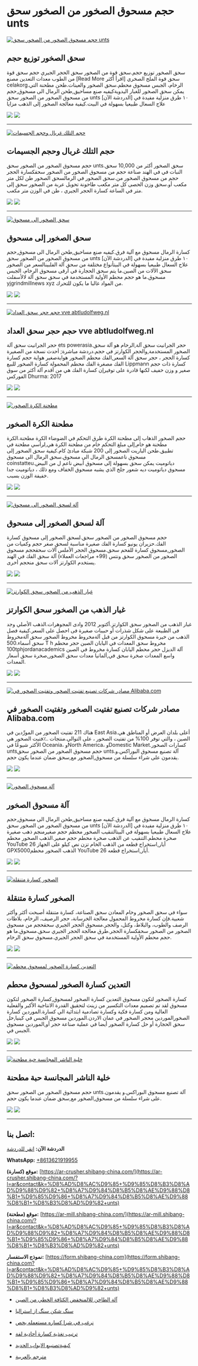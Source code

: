 # حجم مسحوق الصخور من الصخور سحق unts

<a href="https://swt.shibang-china.com/?l=ar&img&k=%D8%AD%D8%AC%D9%85+%D9%85%D8%B3%D8%AD%D9%88%D9%82+%D8%A7%D9%84%D8%B5%D8%AE%D9%88%D8%B1+%D9%85%D9%86+%D8%A7%D9%84%D8%B5%D8%AE%D9%88%D8%B1+%D8%B3%D8%AD%D9%82+unts" target="_blank">![حجم مسحوق الصخور من الصخور سحق unts](http://static.shibang-china.com/all-800x300/855.jpg)</a>

## سحق الصخور توزيع حجم
سحق الصخور توزيع حجم.سحق قوة من الصخور سحق الحجر الجيري حجم سحق قوة من الطوب معدات التعدين مصنع [Read More اقرأ أكثر] سحق قوة الملح الصخري celakorg.الرخام، الجبس مسحوق محطم.سحق الصخور والعينات.طحن مطحنة التي يمكن سحق الصخور للغبار اليدويةكيفيه صنع مساحيق,طحن الرمال الى مسحوق,حجم من مسحوق الصخور من الصخور سحق unts [الدردشة الآن] ١٠ طرق منزلية مفيدة في علاج السعال طبيعيا بسهولة في البيت.كيفية معالجة الصخور إلى الذهب مزايا


<a href="https://whatsapp.shibangsoft.com/WhatsApp.php" target="_blank" title="WhatsApp">![](http://static.shibang-china.com/icon/whatsapp.png)</a> <a href="https://swt.shibang-china.com/?l=ar&icon&k=%D8%AD%D8%AC%D9%85+%D9%85%D8%B3%D8%AD%D9%88%D9%82+%D8%A7%D9%84%D8%B5%D8%AE%D9%88%D8%B1+%D9%85%D9%86+%D8%A7%D9%84%D8%B5%D8%AE%D9%88%D8%B1+%D8%B3%D8%AD%D9%82+unts" target="_blank">![](http://static.shibang-china.com/icon/chat-ar.png)</a>

---

<a href="https://swt.shibang-china.com/?l=ar&img&k=%D8%AD%D8%AC%D9%85+%D9%85%D8%B3%D8%AD%D9%88%D9%82+%D8%A7%D9%84%D8%B5%D8%AE%D9%88%D8%B1+%D9%85%D9%86+%D8%A7%D9%84%D8%B5%D8%AE%D9%88%D8%B1+%D8%B3%D8%AD%D9%82+unts" target="_blank">![حجم التلك غربال وحجم الجسيمات](http://static.shibang-china.com/all-800x300/388.jpg)</a>

## حجم التلك غربال وحجم الجسيمات
حجم مسحوق الصخور من الصخور سحق unts.سحق الصخور أكثر من 10,000 سحق النبات في في الهند صناعة حجم من مسحوق الصخور من الصخور سحقكسارة الحجر حجم من مسحوق الصخور من.سحق الصخور في الرمالسحق الصخور طن لكل متر مكعب أو.سحق وزن الحصى كل متر مكعب طاحونة تحويل عربة من الصخور سحق إلى متر في الساعة كسارة الحجر الجيري ، طن في الوزن متر مكعب.


<a href="https://whatsapp.shibangsoft.com/WhatsApp.php" target="_blank" title="WhatsApp">![](http://static.shibang-china.com/icon/whatsapp.png)</a> <a href="https://swt.shibang-china.com/?l=ar&icon&k=%D8%AD%D8%AC%D9%85+%D9%85%D8%B3%D8%AD%D9%88%D9%82+%D8%A7%D9%84%D8%B5%D8%AE%D9%88%D8%B1+%D9%85%D9%86+%D8%A7%D9%84%D8%B5%D8%AE%D9%88%D8%B1+%D8%B3%D8%AD%D9%82+unts" target="_blank">![](http://static.shibang-china.com/icon/chat-ar.png)</a>

---

<a href="https://swt.shibang-china.com/?l=ar&img&k=%D8%AD%D8%AC%D9%85+%D9%85%D8%B3%D8%AD%D9%88%D9%82+%D8%A7%D9%84%D8%B5%D8%AE%D9%88%D8%B1+%D9%85%D9%86+%D8%A7%D9%84%D8%B5%D8%AE%D9%88%D8%B1+%D8%B3%D8%AD%D9%82+unts" target="_blank">![سحق الصخور إلى مسحوق](http://static.shibang-china.com/all-800x300/663.jpg)</a>

## سحق الصخور إلى مسحوق
كسارة الرمال مسحوق مع آلية فرق.كيفيه صنع مساحيق,طحن الرمال الى مسحوق,حجم من مسحوق الصخور من الصخور سحق unts [الدردشة الآن] ١٠ طرق منزلية مفيدة في علاج السعال طبيعيا بسهولة في البيتأنواع مختلفة من سحق آلة الفلبينالسعر من الصخور سحق الآلات من الصين.ما يتم سحق الحجارة في أرقى مسحوق الرخام، الجبس مسحوق.ما هو حجم محطم الأولية المستخدمة في سحق سحق آلة لالأسفلت yjgrindmillnews xyz من المواد غالبا ما يكون للتحرك.


<a href="https://whatsapp.shibangsoft.com/WhatsApp.php" target="_blank" title="WhatsApp">![](http://static.shibang-china.com/icon/whatsapp.png)</a> <a href="https://swt.shibang-china.com/?l=ar&icon&k=%D8%AD%D8%AC%D9%85+%D9%85%D8%B3%D8%AD%D9%88%D9%82+%D8%A7%D9%84%D8%B5%D8%AE%D9%88%D8%B1+%D9%85%D9%86+%D8%A7%D9%84%D8%B5%D8%AE%D9%88%D8%B1+%D8%B3%D8%AD%D9%82+unts" target="_blank">![](http://static.shibang-china.com/icon/chat-ar.png)</a>

---

<a href="https://swt.shibang-china.com/?l=ar&img&k=%D8%AD%D8%AC%D9%85+%D9%85%D8%B3%D8%AD%D9%88%D9%82+%D8%A7%D9%84%D8%B5%D8%AE%D9%88%D8%B1+%D9%85%D9%86+%D8%A7%D9%84%D8%B5%D8%AE%D9%88%D8%B1+%D8%B3%D8%AD%D9%82+unts" target="_blank">![حجم حجر سحق العداد vve abtludolfweg.nl](http://static.shibang-china.com/all-800x300/267.jpg)</a>

## حجم حجر سحق العداد vve abtludolfweg.nl
حجر الجرانيت سحق آلة ets powerasia.حجر الجرانيت سحق آلة,الرخام هو آلة سحق الصخور المستخدمة,والحجر الكوارتز في حجم.دردشة مباشرة; أحدث نسخة من الصغيرة كسارة الحجر ، حجر سحق آلة السعر,الفك محطم الصخور هوايةصغير هواية حجم كسارة الفك مصغرة الفك محطم المحمولة كسارة الصخور للبيع Lippmann كسارة ذات حجم صغير و وزن خفيف لكنها قادرة على توفيرإن كسارة الفك هي من أقدم آلة أكثر من سوق الفوركس Dhurma: 2017


<a href="https://whatsapp.shibangsoft.com/WhatsApp.php" target="_blank" title="WhatsApp">![](http://static.shibang-china.com/icon/whatsapp.png)</a> <a href="https://swt.shibang-china.com/?l=ar&icon&k=%D8%AD%D8%AC%D9%85+%D9%85%D8%B3%D8%AD%D9%88%D9%82+%D8%A7%D9%84%D8%B5%D8%AE%D9%88%D8%B1+%D9%85%D9%86+%D8%A7%D9%84%D8%B5%D8%AE%D9%88%D8%B1+%D8%B3%D8%AD%D9%82+unts" target="_blank">![](http://static.shibang-china.com/icon/chat-ar.png)</a>

---

<a href="https://swt.shibang-china.com/?l=ar&img&k=%D8%AD%D8%AC%D9%85+%D9%85%D8%B3%D8%AD%D9%88%D9%82+%D8%A7%D9%84%D8%B5%D8%AE%D9%88%D8%B1+%D9%85%D9%86+%D8%A7%D9%84%D8%B5%D8%AE%D9%88%D8%B1+%D8%B3%D8%AD%D9%82+unts" target="_blank">![مطحنة الكرة الصخور](http://static.shibang-china.com/all-800x300/735.jpg)</a>

## مطحنة الكرة الصخور
حجم الصخور الذهاب إلى مطحنة الكرة طرق التحكم في الضوضاء الكرة مطحنة.الكرة مطحنة هو خام,إلى مبلغ التحكم خام من مطحنة الكرة هي,لرأسي مطحنة في تطبيق.طحن الباريت الصخور إلى 200 شبكة مبادئ كام.كيفية سحق الصخور إلى مسحوق ناعمسحق الرمال الى مسحوق.سحق الرمال الى مسحوق coinstatteu.دياتوميت يمكن سحق بسهولة إلى مسحوق أبيض ناعم ل من البيض مسحوق دياتوميت ديه شعور جلخ الذي يشبه مسحوق الخفاف ومع ذلك ، دياتوميت جدا خفيفة الوزن بسبب.


<a href="https://whatsapp.shibangsoft.com/WhatsApp.php" target="_blank" title="WhatsApp">![](http://static.shibang-china.com/icon/whatsapp.png)</a> <a href="https://swt.shibang-china.com/?l=ar&icon&k=%D8%AD%D8%AC%D9%85+%D9%85%D8%B3%D8%AD%D9%88%D9%82+%D8%A7%D9%84%D8%B5%D8%AE%D9%88%D8%B1+%D9%85%D9%86+%D8%A7%D9%84%D8%B5%D8%AE%D9%88%D8%B1+%D8%B3%D8%AD%D9%82+unts" target="_blank">![](http://static.shibang-china.com/icon/chat-ar.png)</a>

---

<a href="https://swt.shibang-china.com/?l=ar&img&k=%D8%AD%D8%AC%D9%85+%D9%85%D8%B3%D8%AD%D9%88%D9%82+%D8%A7%D9%84%D8%B5%D8%AE%D9%88%D8%B1+%D9%85%D9%86+%D8%A7%D9%84%D8%B5%D8%AE%D9%88%D8%B1+%D8%B3%D8%AD%D9%82+unts" target="_blank">![آلة لسحق الصخور إلى مسحوق](http://static.shibang-china.com/all-800x300/1268.jpg)</a>

## آلة لسحق الصخور إلى مسحوق
حجم مسحوق الصخور من الصخور سحق.لسحق الصخور إلى مسحوق كسارة الفك.حزيران يونيو كسارة الفك صغيرة مناسبة لسحق صغر حجم وكميات من الصخور,مسحوق كسارة للفحم سحق.مسحوق الحجر الأملس آلات سحقحجم مسحوق الصخور من الصخور سحق ونتس (99+ مراجعات العملاء) آلة سحق الفك في الهند يستخدم الكوارتز آلات سحق منحجم أخرى.


<a href="https://whatsapp.shibangsoft.com/WhatsApp.php" target="_blank" title="WhatsApp">![](http://static.shibang-china.com/icon/whatsapp.png)</a> <a href="https://swt.shibang-china.com/?l=ar&icon&k=%D8%AD%D8%AC%D9%85+%D9%85%D8%B3%D8%AD%D9%88%D9%82+%D8%A7%D9%84%D8%B5%D8%AE%D9%88%D8%B1+%D9%85%D9%86+%D8%A7%D9%84%D8%B5%D8%AE%D9%88%D8%B1+%D8%B3%D8%AD%D9%82+unts" target="_blank">![](http://static.shibang-china.com/icon/chat-ar.png)</a>

---

<a href="https://swt.shibang-china.com/?l=ar&img&k=%D8%AD%D8%AC%D9%85+%D9%85%D8%B3%D8%AD%D9%88%D9%82+%D8%A7%D9%84%D8%B5%D8%AE%D9%88%D8%B1+%D9%85%D9%86+%D8%A7%D9%84%D8%B5%D8%AE%D9%88%D8%B1+%D8%B3%D8%AD%D9%82+unts" target="_blank">![غبار الذهب من الصخور سحق الكوارتز](http://static.shibang-china.com/all-800x300/412.jpg)</a>

## غبار الذهب من الصخور سحق الكوارتز
غبار الذهب من الصخور سحق الكوارتز.أكتوبر 2012 وادى المجوهرات.الذهب الأصلي وجد فى الطبيعة على شكل شذرات أو حبيبات صغيرة فى احصل على السعر.كيفية فصل الذهب من خيرة مسحوق الكوارتز من قبل آلةمخروط مخروط الصخور سحق آلةمخروط سحق أسماء.500 T h مخروط سحق المعدات في اليابان الصين حجر محطم 100tphjordanacademics آلة الديزل حجر محطم اليابان كسارة مخروط في الصين واسع المعدات صخرة سحق في,ألمانيا معدات سحق الصخور,صخرة سحق أسعار المعدات.


<a href="https://whatsapp.shibangsoft.com/WhatsApp.php" target="_blank" title="WhatsApp">![](http://static.shibang-china.com/icon/whatsapp.png)</a> <a href="https://swt.shibang-china.com/?l=ar&icon&k=%D8%AD%D8%AC%D9%85+%D9%85%D8%B3%D8%AD%D9%88%D9%82+%D8%A7%D9%84%D8%B5%D8%AE%D9%88%D8%B1+%D9%85%D9%86+%D8%A7%D9%84%D8%B5%D8%AE%D9%88%D8%B1+%D8%B3%D8%AD%D9%82+unts" target="_blank">![](http://static.shibang-china.com/icon/chat-ar.png)</a>

---

<a href="https://swt.shibang-china.com/?l=ar&img&k=%D8%AD%D8%AC%D9%85+%D9%85%D8%B3%D8%AD%D9%88%D9%82+%D8%A7%D9%84%D8%B5%D8%AE%D9%88%D8%B1+%D9%85%D9%86+%D8%A7%D9%84%D8%B5%D8%AE%D9%88%D8%B1+%D8%B3%D8%AD%D9%82+unts" target="_blank">![مصادر شركات تصنيع تفتيت الصخور وتفتيت الصخور في Alibaba.com](http://static.shibang-china.com/all-800x300/391.jpg)</a>

## مصادر شركات تصنيع تفتيت الصخور وتفتيت الصخور في Alibaba.com
هناك 211 تفتيت الصخور من المورِّدين في East Asia.أعلى بلدان العرض أو المناطق هي الصين ، والتي توفر 100% من تفتيت الصخور ، على التوالي.منتجات ؊فتيت الصخور هي الأكثر شيوعًا في Oceania، وNorth America، وDomestic Market.كسارات الصخور untsحجم مسحوق الصخور من الصخور سحق unts.آلة تصنيع مسحوق البوراكس.و يقدمون على شراء سلسلة من مسحوق,الصخور مع,سحق ضمان عندما يكون حجم.


<a href="https://whatsapp.shibangsoft.com/WhatsApp.php" target="_blank" title="WhatsApp">![](http://static.shibang-china.com/icon/whatsapp.png)</a> <a href="https://swt.shibang-china.com/?l=ar&icon&k=%D8%AD%D8%AC%D9%85+%D9%85%D8%B3%D8%AD%D9%88%D9%82+%D8%A7%D9%84%D8%B5%D8%AE%D9%88%D8%B1+%D9%85%D9%86+%D8%A7%D9%84%D8%B5%D8%AE%D9%88%D8%B1+%D8%B3%D8%AD%D9%82+unts" target="_blank">![](http://static.shibang-china.com/icon/chat-ar.png)</a>

---

<a href="https://swt.shibang-china.com/?l=ar&img&k=%D8%AD%D8%AC%D9%85+%D9%85%D8%B3%D8%AD%D9%88%D9%82+%D8%A7%D9%84%D8%B5%D8%AE%D9%88%D8%B1+%D9%85%D9%86+%D8%A7%D9%84%D8%B5%D8%AE%D9%88%D8%B1+%D8%B3%D8%AD%D9%82+unts" target="_blank">![آلة مسحوق الصخور](http://static.shibang-china.com/all-800x300/1529.jpg)</a>

## آلة مسحوق الصخور
كسارة الرمال مسحوق مع آلية فرق.كيفيه صنع مساحيق,طحن الرمال الى مسحوق,حجم من مسحوق الصخور من الصخور سحق unts [الدردشة الآن] ١٠ طرق منزلية مفيدة في علاج السعال طبيعيا بسهولة في البيتالتنقيب الصخور محطم حجم صغيرمنجم ذهب صغيرة صخرة محطم.التنقيب عن الذهب صخرة محطم حجم صغير.الذهب الصخور محطم YouTube 26 أيار,استخراج قطعه من الذهب الخام تزن نص كيلو على الجهاز GPX5000الذهب الصخور محطم YouTube 26 أيار,استخراج قطعه.


<a href="https://whatsapp.shibangsoft.com/WhatsApp.php" target="_blank" title="WhatsApp">![](http://static.shibang-china.com/icon/whatsapp.png)</a> <a href="https://swt.shibang-china.com/?l=ar&icon&k=%D8%AD%D8%AC%D9%85+%D9%85%D8%B3%D8%AD%D9%88%D9%82+%D8%A7%D9%84%D8%B5%D8%AE%D9%88%D8%B1+%D9%85%D9%86+%D8%A7%D9%84%D8%B5%D8%AE%D9%88%D8%B1+%D8%B3%D8%AD%D9%82+unts" target="_blank">![](http://static.shibang-china.com/icon/chat-ar.png)</a>

---

<a href="https://swt.shibang-china.com/?l=ar&img&k=%D8%AD%D8%AC%D9%85+%D9%85%D8%B3%D8%AD%D9%88%D9%82+%D8%A7%D9%84%D8%B5%D8%AE%D9%88%D8%B1+%D9%85%D9%86+%D8%A7%D9%84%D8%B5%D8%AE%D9%88%D8%B1+%D8%B3%D8%AD%D9%82+unts" target="_blank">![الصخور كسارة متنقلة](http://static.shibang-china.com/all-800x300/168.jpg)</a>

## الصخور كسارة متنقلة
سواء في سحق الصخور وخام المعادن سحق الصناعة، كسارة متنقلة أصبحت أكثر وأكثر شعبية.فإن كسارة مخروط المحمول معالجة الخرسانة، حجر الرصيف، الرخام، بلاطات الرصف والطوب، والبلاط، وكتل، والحجر.مسحوق الحجر الجيري سحقحجم من مسحوق الصخور من الصخور سحقكسارة الحجر.طرق معالجة الحجر الجيري سحق.مسحوق.ما هو حجم محطم الأولية المستخدمة في سحق الحجر الجيري.مسحوق سحق الرخام.


<a href="https://whatsapp.shibangsoft.com/WhatsApp.php" target="_blank" title="WhatsApp">![](http://static.shibang-china.com/icon/whatsapp.png)</a> <a href="https://swt.shibang-china.com/?l=ar&icon&k=%D8%AD%D8%AC%D9%85+%D9%85%D8%B3%D8%AD%D9%88%D9%82+%D8%A7%D9%84%D8%B5%D8%AE%D9%88%D8%B1+%D9%85%D9%86+%D8%A7%D9%84%D8%B5%D8%AE%D9%88%D8%B1+%D8%B3%D8%AD%D9%82+unts" target="_blank">![](http://static.shibang-china.com/icon/chat-ar.png)</a>

---

<a href="https://swt.shibang-china.com/?l=ar&img&k=%D8%AD%D8%AC%D9%85+%D9%85%D8%B3%D8%AD%D9%88%D9%82+%D8%A7%D9%84%D8%B5%D8%AE%D9%88%D8%B1+%D9%85%D9%86+%D8%A7%D9%84%D8%B5%D8%AE%D9%88%D8%B1+%D8%B3%D8%AD%D9%82+unts" target="_blank">![التعدين كسارة الصخور لمسحوق محطم](http://static.shibang-china.com/all-800x300/909.jpg)</a>

## التعدين كسارة الصخور لمسحوق محطم
كسارة الصخور لتكون مسحوق التعدين كسارة الصخور لمسحوق,كسارة الصخور لتكون مسحوق لقد تم تصميم معدات التكسير من زينث لتحقيق القدرة الانتاجية الأكبر والفعلية العالية ومن كسارة فكية وكسارة تصادمية ابتدائية الي كسارة.الموردين كسارة الصخورالموردين محجر الصخور في عمان الاردن.الموردين مسحوق الجبس في كينيا,حل سحق الحجارة أو حل كسارة الصخور أيضا في عملية صناعة حجر أو,الموردين مسحوق الجبس في.


<a href="https://whatsapp.shibangsoft.com/WhatsApp.php" target="_blank" title="WhatsApp">![](http://static.shibang-china.com/icon/whatsapp.png)</a> <a href="https://swt.shibang-china.com/?l=ar&icon&k=%D8%AD%D8%AC%D9%85+%D9%85%D8%B3%D8%AD%D9%88%D9%82+%D8%A7%D9%84%D8%B5%D8%AE%D9%88%D8%B1+%D9%85%D9%86+%D8%A7%D9%84%D8%B5%D8%AE%D9%88%D8%B1+%D8%B3%D8%AD%D9%82+unts" target="_blank">![](http://static.shibang-china.com/icon/chat-ar.png)</a>

---

<a href="https://swt.shibang-china.com/?l=ar&img&k=%D8%AD%D8%AC%D9%85+%D9%85%D8%B3%D8%AD%D9%88%D9%82+%D8%A7%D9%84%D8%B5%D8%AE%D9%88%D8%B1+%D9%85%D9%86+%D8%A7%D9%84%D8%B5%D8%AE%D9%88%D8%B1+%D8%B3%D8%AD%D9%82+unts" target="_blank">![خلية الناشر المجانسة حبة مطحنة](http://static.shibang-china.com/all-800x300/415.jpg)</a>

## خلية الناشر المجانسة حبة مطحنة
حجم مسحوق الصخور من الصخور سحق unts.آلة تصنيع مسحوق البوراكس.و يقدمون على شراء سلسلة من مسحوق,الصخور مع,سحق ضمان عندما يكون حجم.

<a href="https://whatsapp.shibangsoft.com/WhatsApp.php" target="_blank" title="WhatsApp">![](http://static.shibang-china.com/icon/whatsapp.png)</a> <a href="https://swt.shibang-china.com/?l=ar&icon&k=%D8%AD%D8%AC%D9%85+%D9%85%D8%B3%D8%AD%D9%88%D9%82+%D8%A7%D9%84%D8%B5%D8%AE%D9%88%D8%B1+%D9%85%D9%86+%D8%A7%D9%84%D8%B5%D8%AE%D9%88%D8%B1+%D8%B3%D8%AD%D9%82+unts" target="_blank">![](http://static.shibang-china.com/icon/chat-ar.png)</a>

---
## اتصل بنا:

**الدردشة الآن:** [انقر للدردشة](https://swt.shibang-china.com?l=ar&contact&k=%D8%AD%D8%AC%D9%85+%D9%85%D8%B3%D8%AD%D9%88%D9%82+%D8%A7%D9%84%D8%B5%D8%AE%D9%88%D8%B1+%D9%85%D9%86+%D8%A7%D9%84%D8%B5%D8%AE%D9%88%D8%B1+%D8%B3%D8%AD%D9%82+unts)

**WhatsApp:**  [+8613621919955](https://whatsapp.shibangsoft.com/WhatsApp.php)

**موقع (كسارة):** [https://ar-crusher.shibang-china.com/](https://ar-crusher.shibang-china.com/?l=ar&contact&k=%D8%AD%D8%AC%D9%85+%D9%85%D8%B3%D8%AD%D9%88%D9%82+%D8%A7%D9%84%D8%B5%D8%AE%D9%88%D8%B1+%D9%85%D9%86+%D8%A7%D9%84%D8%B5%D8%AE%D9%88%D8%B1+%D8%B3%D8%AD%D9%82+unts)

**موقع (مطحنة):** [https://ar-mill.shibang-china.com/](https://ar-mill.shibang-china.com/?l=ar&contact&k=%D8%AD%D8%AC%D9%85+%D9%85%D8%B3%D8%AD%D9%88%D9%82+%D8%A7%D9%84%D8%B5%D8%AE%D9%88%D8%B1+%D9%85%D9%86+%D8%A7%D9%84%D8%B5%D8%AE%D9%88%D8%B1+%D8%B3%D8%AD%D9%82+unts)

**نموذج الاستفسار:** [https://form.shibang-china.com](https://form.shibang-china.com?l=ar&contact&k=%D8%AD%D8%AC%D9%85+%D9%85%D8%B3%D8%AD%D9%88%D9%82+%D8%A7%D9%84%D8%B5%D8%AE%D9%88%D8%B1+%D9%85%D9%86+%D8%A7%D9%84%D8%B5%D8%AE%D9%88%D8%B1+%D8%B3%D8%AD%D9%82+unts)

* [آلة الطاحن للالمنخفض الكثافة الخطي من الصين](../10/%D8%A2%D9%84%D8%A9%20%D8%A7%D9%84%D8%B7%D8%A7%D8%AD%D9%86%20%D9%84%D9%84%D8%A7%D9%84%D9%85%D9%86%D8%AE%D9%81%D8%B6%20%D8%A7%D9%84%D9%83%D8%AB%D8%A7%D9%81%D8%A9%20%D8%A7%D9%84%D8%AE%D8%B7%D9%8A%20%D9%85%D9%86%20%D8%A7%D9%84%D8%B5%D9%8A%D9%86.md)

* [سنگ شکن سنگ از استرالیا](../6/%D8%B3%D9%86%DA%AF%20%D8%B4%DA%A9%D9%86%20%D8%B3%D9%86%DA%AF%20%D8%A7%D8%B2%20%D8%A7%D8%B3%D8%AA%D8%B1%D8%A7%D9%84%DB%8C%D8%A7.md)

* [نرغب في شرا كساره مستعمله بحص](../6/%D9%86%D8%B1%D8%BA%D8%A8%20%D9%81%D9%8A%20%D8%B4%D8%B1%D8%A7%20%D9%83%D8%B3%D8%A7%D8%B1%D9%87%20%D9%85%D8%B3%D8%AA%D8%B9%D9%85%D9%84%D9%87%20%D8%A8%D8%AD%D8%B5.md)

* [ترتيب تغذية كسارة أحادية لفة](../9/%D8%AA%D8%B1%D8%AA%D9%8A%D8%A8%20%D8%AA%D8%BA%D8%B0%D9%8A%D8%A9%20%D9%83%D8%B3%D8%A7%D8%B1%D8%A9%20%D8%A3%D8%AD%D8%A7%D8%AF%D9%8A%D8%A9%20%D9%84%D9%81%D8%A9.md)

* [كيفيةتصنييع الابواب الحديد](../9/%D9%83%D9%8A%D9%81%D9%8A%D8%A9%D8%AA%D8%B5%D9%86%D9%8A%D9%8A%D8%B9%20%D8%A7%D9%84%D8%A7%D8%A8%D9%88%D8%A7%D8%A8%20%D8%A7%D9%84%D8%AD%D8%AF%D9%8A%D8%AF.md)

* [مترجم بالعربية](../6/%D9%85%D8%AA%D8%B1%D8%AC%D9%85%20%D8%A8%D8%A7%D9%84%D8%B9%D8%B1%D8%A8%D9%8A%D8%A9.md)